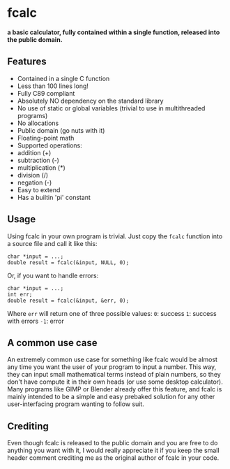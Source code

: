 # fcalc
**a basic calculator, fully contained within a single function, released into the public domain.**

## Features
- Contained in a single C function
- Less than 100 lines long!
- Fully C89 compliant
- Absolutely NO dependency on the standard library
- No use of static or global variables (trivial to use in multithreaded programs)
- No allocations
- Public domain (go nuts with it)
- Floating-point math
- Supported operations:
 - addition (+)
 - subtraction (-)
 - multiplication (*)
 - division (/)
 - negation (-)
- Easy to extend
- Has a builtin 'pi' constant

## Usage
Using fcalc in your own program is trivial. Just copy the `fcalc` function into a source file and call it like this:
```
char *input = ...;
double result = fcalc(&input, NULL, 0);
```
Or, if you want to handle errors:
```
char *input = ...;
int err;
double result = fcalc(&input, &err, 0);
```
Where `err` will return one of three possible values:
 `0`: success
 `1`: success with errors
`-1`: error

## A common use case
An extremely common use case for something like fcalc would be almost any time you want the user of your program to input a number.
This way, they can input small mathematical terms instead of plain numbers, so they don't have compute it in their own heads (or use some desktop calculator). Many programs like GIMP or Blender already offer this feature, and fcalc is mainly intended to be a simple and easy prebaked solution for any other user-interfacing program wanting to follow suit.

## Crediting
Even though fcalc is released to the public domain and you are free to do anything you want with it, I would really appreciate it if you keep the small header comment crediting me as the original author of fcalc in your code.
